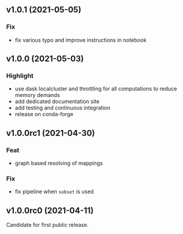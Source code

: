 ## v1.0.1 (2021-05-05)

### Fix

- fix various typo and improve instructions in notebook

## v1.0.0 (2021-05-03)

### Highlight

- use dask localcluster and throttling for all computations to reduce memory demands
- add dedicated documentation site
- add testing and continuous integration
- release on conda-forge

## v1.0.0rc1 (2021-04-30)

### Feat

- graph based resolving of mappings

### Fix

- fix pipeline when `subset` is used

## v1.0.0rc0 (2021-04-11)

Candidate for first public release.
